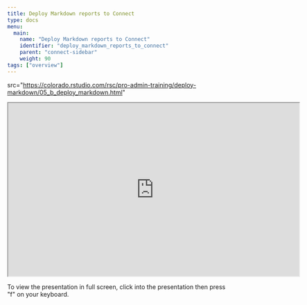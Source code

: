 ```yaml
---
title: Deploy Markdown reports to Connect
type: docs
menu:
  main:
    name: "Deploy Markdown reports to Connect"
    identifier: "deploy_markdown_reports_to_connect"
    parent: "connect-sidebar"
    weight: 90
tags: ["overview"]
---
```


 src="https://colorado.rstudio.com/rsc/pro-admin-training/deploy-markdown/05_b_deploy_markdown.html"

<iframe src="https://colorado.rstudio.com/rsc/pro-admin-training/deploy-markdown/05_b_deploy_markdown.html" width="672" height="400px">
</iframe>


To view the presentation in full screen, click into the presentation then press "f" on your keyboard.

